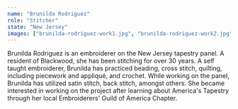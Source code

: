 ```yaml
---
name: "Brunilda Rodriguez"
role: "Stitcher"
state: "New Jersey"
images: ["brunilda-rodriguez-work1.jpg", "brunilda-rodriguez-work2.jpg", "brunilda-rodriguez-work3.jpg"]
---
```


Brunilda Rodriguez is an embroiderer on the New Jersey tapestry panel. A resident of Blackwood, she has been stitching for over 30 years. A self taught embroiderer, Brunilda has practiced beading, cross stitch, quilting, including piecework and appliqué, and crochet. While working on the panel, Brunilda has utilized satin stitch, back stitch, amongst others. She became interested in working on the project after learning about America's Tapestry through her local Embroiderers' Guild of America Chapter.